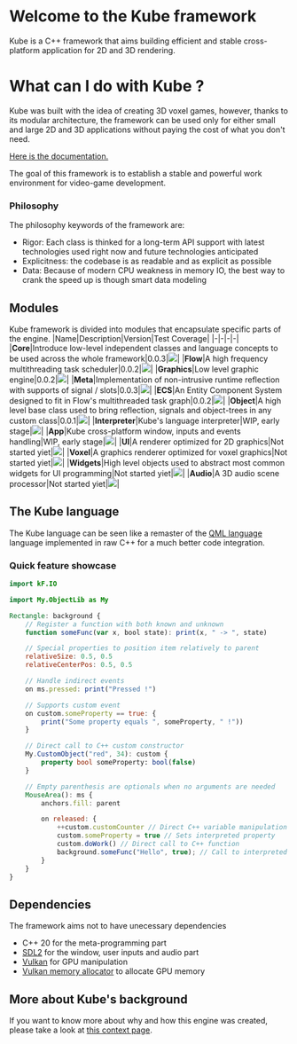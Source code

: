 # Welcome to the Kube framework
Kube is a C++ framework that aims building efficient and stable cross-platform application for 2D and 3D rendering.

# What can I do with Kube ?
Kube was built with the idea of creating 3D voxel games, however, thanks to its modular architecture, the framework can be used only for either small and large 2D and 3D applications without paying the cost of what you don't need.

[Here is the documentation.](https://kube-engine.github.io/Kube/)


The goal of this framework is to establish a stable and powerful work environment for video-game development.

### Philosophy
The philosophy keywords of the framework are:
* Rigor: Each class is thinked for a long-term API support with latest technologies used right now and future technologies anticipated
* Explicitness: the codebase is as readable and as explicit as possible
* Data: Because of modern CPU weakness in memory IO, the best way to crank the speed up is though smart data modeling

## Modules
Kube framework is divided into modules that encapsulate specific parts of the engine.
|Name|Description|Version|Test Coverage|
|-|-|-|-|
|**Core**|Introduce low-level independent classes and language concepts to be used across the whole framework|0.0.3|![](https://byob.yarr.is/Kube-Engine/Kube/CoreCoverage)|
|**Flow**|A high frequency multithreading task scheduler|0.0.2|![](https://byob.yarr.is/Kube-Engine/Kube/FlowCoverage)|
|**Graphics**|Low level graphic engine|0.0.2|![](https://byob.yarr.is/Kube-Engine/Kube/GraphicsCoverage)|
|**Meta**|Implementation of non-intrusive runtime reflection with supports of signal / slots|0.0.3|![](https://byob.yarr.is/Kube-Engine/Kube/MetaCoverage)|
|**ECS**|An Entity Component System designed to fit in Flow's multithreaded task graph|0.0.2|![](https://byob.yarr.is/Kube-Engine/Kube/ECSCoverage)|
|**Object**|A high level base class used to bring reflection, signals and object-trees in any custom class|0.0.1|![](https://byob.yarr.is/Kube-Engine/Kube/ObjectCoverage)|
|**Interpreter**|Kube's language interpreter|WIP, early stage|![](https://byob.yarr.is/Kube-Engine/Kube/InterpreterCoverage)|
|**App**|Kube cross-platform window, inputs and events handling|WIP, early stage|![](https://byob.yarr.is/Kube-Engine/Kube/AppCoverage)|
|**UI**|A renderer optimized for 2D graphics|Not started yiet|![](https://byob.yarr.is/Kube-Engine/Kube/UICoverage)|
|**Voxel**|A graphics renderer optimized for voxel graphics|Not started yiet|![](https://byob.yarr.is/Kube-Engine/Kube/VoxelCoverage)|
|**Widgets**|High level objects used to abstract most common widgets for UI programming|Not started yiet|![](https://byob.yarr.is/Kube-Engine/Kube/WidgetsCoverage)|
|**Audio**|A 3D audio scene processor|Not started yiet|![](https://byob.yarr.is/Kube-Engine/Kube/AudioCoverage)|


## The Kube language
The Kube language can be seen like a remaster of the [QML language](https://doc.qt.io/qt-5/qtqml-index.html) language implemented in raw C++ for a much better code integration.

### Quick feature showcase
```qml
import kF.IO

import My.ObjectLib as My

Rectangle: background {
    // Register a function with both known and unknown
    function someFunc(var x, bool state): print(x, " -> ", state)

    // Special properties to position item relatively to parent
    relativeSize: 0.5, 0.5
    relativeCenterPos: 0.5, 0.5

    // Handle indirect events
    on ms.pressed: print("Pressed !")

    // Supports custom event
    on custom.someProperty == true: {
        print("Some property equals ", someProperty, " !"))
    }

    // Direct call to C++ custom constructor
    My.CustomObject("red", 34): custom {
        property bool someProperty: bool(false)
    }

    // Empty parenthesis are optionals when no arguments are needed
    MouseArea(): ms {
        anchors.fill: parent

        on released: {
            ++custom.customCounter // Direct C++ variable manipulation
            custom.someProperty = true // Sets interpreted property
            custom.doWork() // Direct call to C++ function
            background.someFunc("Hello", true); // Call to interpreted function
        }
    }
}
```

## Dependencies
The framework aims not to have unecessary dependencies
* C++ 20 for the meta-programming part
* [SDL2](https://www.libsdl.org/) for the window, user inputs and audio part
* [Vulkan](https://www.khronos.org/vulkan/) for GPU manipulation
* [Vulkan memory allocator](https://github.com/GPUOpen-LibrariesAndSDKs/VulkanMemoryAllocator) to allocate GPU memory


## More about Kube's background
If you want to know more about why and how this engine was created, please take a look at [this context page](https://github.com/Kube-Engine/Kube/blob/master/CONTEXT.md).